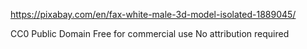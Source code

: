 https://pixabay.com/en/fax-white-male-3d-model-isolated-1889045/

CC0 Public Domain
Free for commercial use 
No attribution required 
